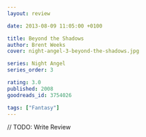 ```yaml
---
layout: review

date: 2013-08-09 11:05:00 +0100

title: Beyond the Shadows
author: Brent Weeks
cover: night-angel-3-beyond-the-shadows.jpg

series: Night Angel
series_order: 3

rating: 3.0
published: 2008
goodreads_id: 3754026

tags: ["Fantasy"]
---
```


// TODO: Write Review
